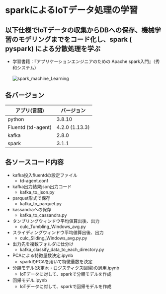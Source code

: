 # sparkによるIoTデータ処理の学習

## 以下仕様でIoTデータの収集からDBへの保存、機械学習のモデリングまでをコード化し、spark ( pyspark) による分散処理を学ぶ
* 学習書籍：『アプリケーションエンジニアのための Apache spark入門』（秀和システム）
<br><br>
![spark_machine_Learning](https://user-images.githubusercontent.com/61402011/132344753-9a526de5-c2f6-4fac-a23b-1be21e99ec0d.png)


## 各バージョン
| アプリ(言語) | バージョン |
| ---- | ---- |
| python | 3.8.10 |
| Fluentd (td-agent) | 4.2.0 (1.13.3) |
| kafka | 2.8.0 |
| spark | 3.1.1 |

## 各ソースコード内容
* kafka投入fluentdの設定ファイル
  * td-agent.conf
* kafka出力結果json出力コード
  * kafka_to_json.py
* parquet形式で保存
  * kafka_to_parquet.py
* kassandraへの保存
  * kafka_to_cassandra.py
* タンブリングウィンドウ平均値算出後、出力
  * culc_Tumbling_Windows_avg.py
* スライディングウィンドウ平均値算出後、出力
  * culc_Sliding_Windows_avg.py.py
* 出力先を複数フォルダに仕分け
  * kafka_classify_data_to_each_directory.py
* PCAによる特徴量数決定.ipynb
  * sparkのPCAを用いて特徴量数を決定
* 分類モデル(決定木・ロジスティクス回帰)の適用.ipynb
  * IoTデータに対して、sparkで分類モデルを作成
* 回帰モデル.ipynb
  * IoTデータに対して、sparkで回帰モデルを作成
